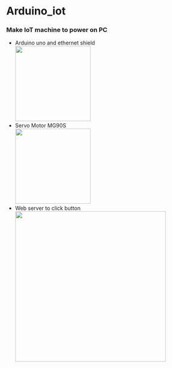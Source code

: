 # Arduino_iot  
### Make IoT machine to power on PC  
- Arduino uno and ethernet shield  
<img src=https://github.com/sitb157/arduino_iot/assets/108820413/daa446e0-da78-42c5-a0c6-0aa8baa153f0 width="200px" hegith="70px"></img><br/>
- Servo Motor MG90S  
<img src=https://github.com/sitb157/arduino_iot/assets/108820413/c032670e-e68f-46cb-b63c-38190c8bbc23 width="200px" hegith="70px"></img><br/>
- Web server to click button  
<img src=https://github.com/sitb157/arudino_iot/assets/108820413/d0b19b4e-3930-4402-9c9b-9b75cf5d7ca5 width="400px" hegith="300px"></img><br/>

